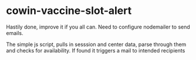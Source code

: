 # cowin-vaccine-slot-alert


Hastily done, improve it if you all can. Need to configure nodemailer to send emails.

The simple js script, pulls in sesssion and center data, parse through them and checks for availability. If found it triggers a mail to intended recipients
